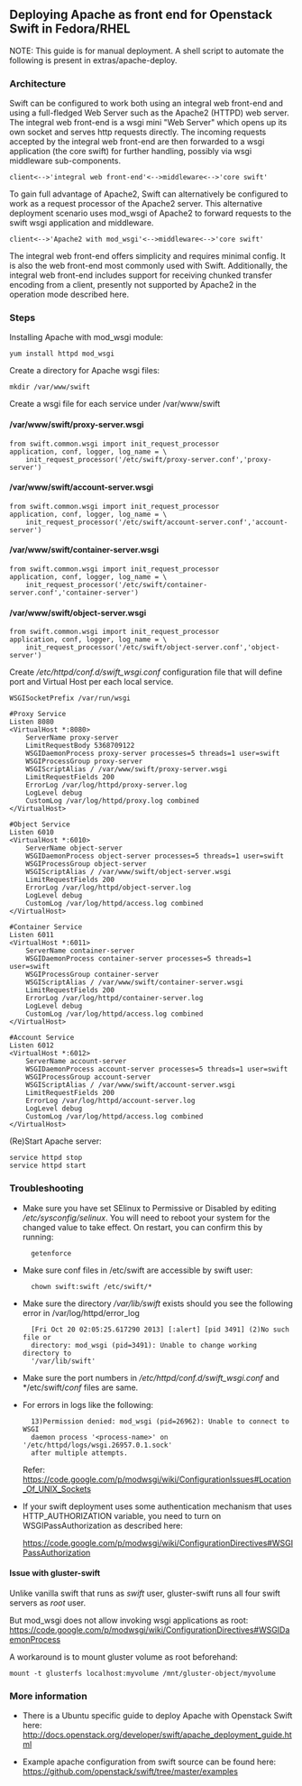 ## Deploying Apache as front end for Openstack Swift in Fedora/RHEL

NOTE: This guide is for manual deployment. A shell script to automate the following
is present in extras/apache-deploy.

### Architecture
Swift can be configured to work both using an integral web front-end and
using a full-fledged Web Server such as the Apache2 (HTTPD) web server. The
integral web front-end is a wsgi mini "Web Server" which opens up its own
socket and serves http requests directly. The incoming requests accepted
by the integral web front-end are then forwarded to a wsgi application
(the core swift) for further handling, possibly via wsgi middleware
sub-components.

    client<-->'integral web front-end'<-->middleware<-->'core swift'

To gain full advantage of Apache2, Swift can alternatively be configured to
work as a request processor of the Apache2 server. This alternative deployment
scenario uses mod_wsgi of Apache2 to forward requests to the swift wsgi
application and middleware.

    client<-->'Apache2 with mod_wsgi'<-->middleware<-->'core swift'

The integral web front-end offers simplicity and requires minimal config.
It is also the web front-end most commonly used with Swift. Additionally, the
integral web front-end includes support for receiving chunked transfer
encoding from a client, presently not supported by Apache2 in the operation
mode described here.

### Steps

Installing Apache with mod_wsgi module:

    yum install httpd mod_wsgi

Create a directory for Apache wsgi files:

    mkdir /var/www/swift

Create a wsgi file for each service under /var/www/swift

#### /var/www/swift/proxy-server.wsgi
    from swift.common.wsgi import init_request_processor
    application, conf, logger, log_name = \
        init_request_processor('/etc/swift/proxy-server.conf','proxy-server')

#### /var/www/swift/account-server.wsgi
    from swift.common.wsgi import init_request_processor
    application, conf, logger, log_name = \
        init_request_processor('/etc/swift/account-server.conf','account-server')

#### /var/www/swift/container-server.wsgi
    from swift.common.wsgi import init_request_processor
    application, conf, logger, log_name = \
        init_request_processor('/etc/swift/container-server.conf','container-server')

#### /var/www/swift/object-server.wsgi
    from swift.common.wsgi import init_request_processor
    application, conf, logger, log_name = \
        init_request_processor('/etc/swift/object-server.conf','object-server')


Create */etc/httpd/conf.d/swift_wsgi.conf* configuration file that will define
port and Virtual Host per each local service.

    WSGISocketPrefix /var/run/wsgi
    
    #Proxy Service
    Listen 8080
    <VirtualHost *:8080>
        ServerName proxy-server
        LimitRequestBody 5368709122
        WSGIDaemonProcess proxy-server processes=5 threads=1 user=swift
        WSGIProcessGroup proxy-server
        WSGIScriptAlias / /var/www/swift/proxy-server.wsgi
        LimitRequestFields 200
        ErrorLog /var/log/httpd/proxy-server.log
        LogLevel debug
        CustomLog /var/log/httpd/proxy.log combined
    </VirtualHost>
    
    #Object Service
    Listen 6010
    <VirtualHost *:6010>
        ServerName object-server
        WSGIDaemonProcess object-server processes=5 threads=1 user=swift
        WSGIProcessGroup object-server
        WSGIScriptAlias / /var/www/swift/object-server.wsgi
        LimitRequestFields 200
        ErrorLog /var/log/httpd/object-server.log
        LogLevel debug
        CustomLog /var/log/httpd/access.log combined
    </VirtualHost>
    
    #Container Service
    Listen 6011
    <VirtualHost *:6011>
        ServerName container-server
        WSGIDaemonProcess container-server processes=5 threads=1 user=swift
        WSGIProcessGroup container-server
        WSGIScriptAlias / /var/www/swift/container-server.wsgi
        LimitRequestFields 200
        ErrorLog /var/log/httpd/container-server.log
        LogLevel debug
        CustomLog /var/log/httpd/access.log combined
    </VirtualHost>
    
    #Account Service
    Listen 6012
    <VirtualHost *:6012>
        ServerName account-server
        WSGIDaemonProcess account-server processes=5 threads=1 user=swift
        WSGIProcessGroup account-server
        WSGIScriptAlias / /var/www/swift/account-server.wsgi
        LimitRequestFields 200
        ErrorLog /var/log/httpd/account-server.log
        LogLevel debug
        CustomLog /var/log/httpd/access.log combined
    </VirtualHost>

(Re)Start Apache server:

    service httpd stop
    service httpd start

### Troubleshooting

* Make sure you have set SElinux to Permissive or Disabled by editing
  */etc/sysconfig/selinux*. You will need to reboot your system for the
  changed value to take effect. On restart, you can confirm this by running:

        getenforce

* Make sure conf files in /etc/swift are accessible by swift user:

        chown swift:swift /etc/swift/*

* Make sure the directory */var/lib/swift* exists should you see the following
  error in /var/log/httpd/error_log

        [Fri Oct 20 02:05:25.617290 2013] [:alert] [pid 3491] (2)No such file or
        directory: mod_wsgi (pid=3491): Unable to change working directory to
        '/var/lib/swift'

* Make sure the port numbers in */etc/httpd/conf.d/swift_wsgi.conf* and
  */etc/swift/*conf* files are same.

* For errors in logs like the following:

        13)Permission denied: mod_wsgi (pid=26962): Unable to connect to WSGI
        daemon process '<process-name>' on '/etc/httpd/logs/wsgi.26957.0.1.sock'
        after multiple attempts.

  Refer: https://code.google.com/p/modwsgi/wiki/ConfigurationIssues#Location_Of_UNIX_Sockets

* If your swift deployment uses some authentication mechanism that uses
  HTTP_AUTHORIZATION variable, you need to turn on WSGIPassAuthorization as
  described here:

  https://code.google.com/p/modwsgi/wiki/ConfigurationDirectives#WSGIPassAuthorization

#### Issue with gluster-swift
Unlike vanilla swift that runs as *swift* user, gluster-swift runs all four
swift servers as *root* user.

But mod_wsgi does not allow invoking wsgi applications as root:
https://code.google.com/p/modwsgi/wiki/ConfigurationDirectives#WSGIDaemonProcess

A workaround is to mount gluster volume as root beforehand:

    mount -t glusterfs localhost:myvolume /mnt/gluster-object/myvolume


### More information

* There is a Ubuntu specific guide to deploy Apache with Openstack Swift here:
  http://docs.openstack.org/developer/swift/apache_deployment_guide.html

* Example apache configuration from swift source can be found here:
  https://github.com/openstack/swift/tree/master/examples
